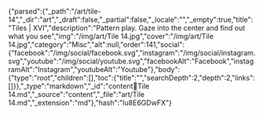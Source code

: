 {"parsed":{"_path":"/art/tile-14","_dir":"art","_draft":false,"_partial":false,"_locale":"","_empty":true,"title":"Tiles | XVI","description":"Pattern play. Gaze into the center and find out what you see","img":"/img/art/Tile 14.jpg","cover":"/img/art/Tile 14.jpg","category":"Misc","alt":null,"order":141,"social":{"facebook":"/img/social/facebook.svg","instagram":"/img/social/instagram.svg","youtube":"/img/social/youtube.svg","facebookAlt":"Facebook","instagramAlt":"Instagram","youtubeAlt":"Youtube"},"body":{"type":"root","children":[],"toc":{"title":"","searchDepth":2,"depth":2,"links":[]}},"_type":"markdown","_id":"content:art:Tile 14.md","_source":"content","_file":"art/Tile 14.md","_extension":"md"},"hash":"Iu8E6GDwFX"}
